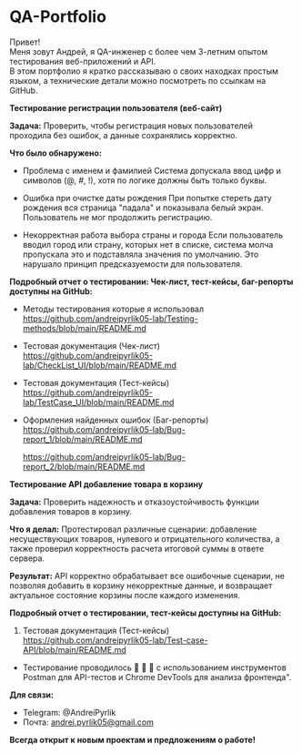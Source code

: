 # QA-Portfolio
Привет!  
Меня зовут Андрей, я QA-инженер с более чем 3-летним опытом тестирования веб-приложений и API.  
В этом портфолио я кратко рассказываю о своих находках простым языком, а технические детали можно посмотреть по ссылкам на GitHub.  


**Тестирование регистрации пользователя (веб-сайт)**    

**Задача:** Проверить, чтобы регистрация новых пользователей проходила без ошибок, а данные сохранялись корректно.  

**Что было обнаружено:**  

-  Проблема с именем и фамилией
  Система допускала ввод цифр и символов (@, #, !), хотя по логике должны быть только буквы.

-  Ошибка при очистке даты рождения
   При попытке стереть дату рождения вся страница "падала" и показывала белый экран. Пользователь не мог продолжить регистрацию.

-  Некорректная работа выбора страны и города
   Если пользователь вводил город или страну, которых нет в списке, система молча пропускала это и подставляла значения по умолчанию. Это нарушало принцип предсказуемости для пользователя.

**Подробный отчет о тестировании: Чек-лист, тест-кейсы,  баг-репорты доступны на GitHub:**

 -  Методы тестирования которые я использовал  
      https://github.com/andreipyrlik05-lab/Testing-methods/blob/main/README.md  

 -  Тестовая документация (Чек-лист)  
      https://github.com/andreipyrlik05-lab/CheckList_UI/blob/main/README.md  

 - Тестовая документация (Тест-кейсы)  
     https://github.com/andreipyrlik05-lab/TestCase_UI/blob/main/README.md


   
-   Оформления найденных ошибок (Баг-репорты)  
      https://github.com/andreipyrlik05-lab/Bug-report_1/blob/main/README.md  

      https://github.com/andreipyrlik05-lab/Bug-report_2/blob/main/README.md  


**Тестирование API добавление товара в корзину**

**Задача:** Проверить надежность и отказоустойчивость функции добавления товаров в корзину.  

**Что я делал:** Протестировал различные сценарии: добавление несуществующих товаров, нулевого и отрицательного количества, а также проверил корректность расчета итоговой суммы в ответе сервера.  

**Результат:** API корректно обрабатывает все ошибочные сценарии, не позволяя добавить в корзину некорректные данные, и возвращает актуальное состояние корзины после каждого изменения.  



**Подробный отчет о тестировании, тест-кейсы  доступны на GitHub:**


1.  Тестовая документация (Тест-кейсы)
https://github.com/andreipyrlik05-lab/Test-case-API/blob/main/README.md

- Тестирование проводилось 👀 🧠 🤚  с использованием инструментов Postman для API-тестов и Chrome DevTools для анализа фронтенда".

**Для связи:**

* Telegram: @AndreiPyrlik
* Почта: andrei.pyrlik05@gmail.com

**Всегда открыт к новым проектам и предложениям о работе!**
 

